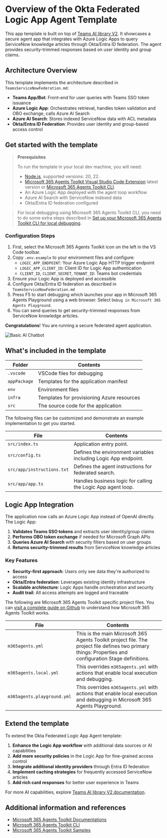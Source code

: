 # Overview of the Okta Federated Logic App Agent Template

This app template is built on top of [Teams AI library V2](https://aka.ms/teams-ai-library-v2).
It showcases a secure agent app that integrates with Azure Logic Apps to query ServiceNow knowledge articles through Okta/Entra ID federation. The agent provides security-trimmed responses based on user identity and group claims.

## Architecture Overview

This template implements the architecture described in `TeamsServiceNowFederation.md`:

- **Teams App/Bot**: Front-end for user queries with Teams SSO token issuance
- **Azure Logic App**: Orchestrates retrieval, handles token validation and OBO exchange, calls Azure AI Search
- **Azure AI Search**: Stores indexed ServiceNow data with ACL metadata
- **Okta/Entra ID Federation**: Provides user identity and group-based access control

## Get started with the template

> **Prerequisites**
>
> To run the template in your local dev machine, you will need:
>
> - [Node.js](https://nodejs.org/), supported versions: 20, 22.
> - [Microsoft 365 Agents Toolkit Visual Studio Code Extension](https://aka.ms/teams-toolkit) latest version or [Microsoft 365 Agents Toolkit CLI](https://aka.ms/teamsfx-toolkit-cli).
> - An Azure Logic App deployed with the agent loop workflow
> - Azure AI Search with ServiceNow indexed data
> - Okta/Entra ID federation configured

> For local debugging using Microsoft 365 Agents Toolkit CLI, you need to do some extra steps described in [Set up your Microsoft 365 Agents Toolkit CLI for local debugging](https://aka.ms/teamsfx-cli-debugging).

### Configuration Steps

1. First, select the Microsoft 365 Agents Toolkit icon on the left in the VS Code toolbar.
2. Copy `.env.example` to your environment files and configure:
   - `LOGIC_APP_ENDPOINT`: Your Azure Logic App HTTP trigger endpoint
   - `LOGIC_APP_CLIENT_ID`: Client ID for Logic App authentication
   - `CLIENT_ID`, `CLIENT_SECRET`, `TENANT_ID`: Teams bot credentials
3. Ensure your Logic App is deployed and accessible
4. Configure Okta/Entra ID federation as described in `TeamsServiceNowFederation.md`
5. Press F5 to start debugging which launches your app in Microsoft 365 Agents Playground using a web browser. Select `Debug in Microsoft 365 Agents Playground`.
6. You can send queries to get security-trimmed responses from ServiceNow knowledge articles.

**Congratulations**! You are running a secure federated agent application.

![Basic AI Chatbot](https://github.com/user-attachments/assets/984af126-222b-4c98-9578-0744790b103a)

## What's included in the template

| Folder       | Contents                                            |
| - | - |
| `.vscode`    | VSCode files for debugging                          |
| `appPackage` | Templates for the application manifest        |
| `env`        | Environment files                                   |
| `infra`      | Templates for provisioning Azure resources          |
| `src`        | The source code for the application                 |

The following files can be customized and demonstrate an example implementation to get you started.

| File                                 | Contents                                           |
| - | - |
|`src/index.ts`| Application entry point. |
|`src/config.ts`| Defines the environment variables including Logic App endpoint.|
|`src/app/instructions.txt`| Defines the agent instructions for federated search.|
|`src/app/app.ts`| Handles business logic for calling the Logic App agent loop.|

## Logic App Integration

The application now calls an Azure Logic App instead of OpenAI directly. The Logic App:

1. **Validates Teams SSO tokens** and extracts user identity/group claims
2. **Performs OBO token exchange** if needed for Microsoft Graph APIs
3. **Queries Azure AI Search** with security filters based on user groups
4. **Returns security-trimmed results** from ServiceNow knowledge articles

### Key Features

- **Security-first approach**: Users only see data they're authorized to access
- **Okta/Entra federation**: Leverages existing identity infrastructure
- **Scalable architecture**: Logic Apps handle orchestration and security
- **Audit trail**: All access attempts are logged and traceable

The following are Microsoft 365 Agents Toolkit specific project files. You can [visit a complete guide on Github](https://github.com/OfficeDev/TeamsFx/wiki/Teams-Toolkit-Visual-Studio-Code-v5-Guide#overview) to understand how Microsoft 365 Agents Toolkit works.

| File                                 | Contents                                           |
| - | - |
|`m365agents.yml`|This is the main Microsoft 365 Agents Toolkit project file. The project file defines two primary things:  Properties and configuration Stage definitions. |
|`m365agents.local.yml`|This overrides `m365agents.yml` with actions that enable local execution and debugging.|
|`m365agents.playground.yml`| This overrides `m365agents.yml` with actions that enable local execution and debugging in Microsoft 365 Agents Playground.|

## Extend the template

To extend the Okta Federated Logic App Agent template:

1. **Enhance the Logic App workflow** with additional data sources or AI capabilities
2. **Add more security policies** in the Logic App for fine-grained access control
3. **Integrate additional identity providers** through Entra ID federation
4. **Implement caching strategies** for frequently accessed ServiceNow articles
5. **Add rich card responses** for better user experience in Teams

For more AI capabilities, explore [Teams AI library V2 documentation](https://aka.ms/m365-agents-toolkit/teams-agent-extend-ai).

## Additional information and references

- [Microsoft 365 Agents Toolkit Documentations](https://docs.microsoft.com/microsoftteams/platform/toolkit/teams-toolkit-fundamentals)
- [Microsoft 365 Agents Toolkit CLI](https://aka.ms/teamsfx-toolkit-cli)
- [Microsoft 365 Agents Toolkit Samples](https://github.com/OfficeDev/TeamsFx-Samples)
